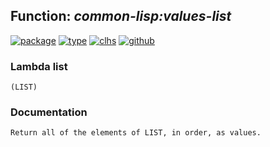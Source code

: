 ## Function: ***common-lisp:values-list***
[![package](https://img.shields.io/badge/Package-COMMON--LISP-5f9ea0.svg?style=social&colorA=999999)](../) [![type](https://img.shields.io/badge/Type-Function-5f9ea0.svg?style=social&colorA=999999)](../#function) [![clhs](https://img.shields.io/badge/CLHS-VALUES--LIST-5f9ea0.svg?style=social&colorA=999999)](http://www.lispworks.com/documentation/HyperSpec/Body/f_vals_l.htm) [![github](https://img.shields.io/badge/GitHub-View_the_source-5f9ea0.svg?style=social&colorA=999999&logo=github)](https://github.com/sbcl/sbcl/blob/master/src/code/eval.lisp/) 
### Lambda list
```
(LIST)
```
### Documentation
```
Return all of the elements of LIST, in order, as values.
```
